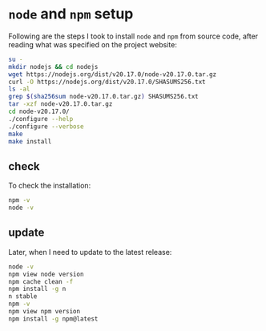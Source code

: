 # `node` and `npm` setup

Following are the steps I took to install `node` and `npm` from source code, after reading what was specified on the project website:

```bash
su -
mkdir nodejs && cd nodejs
wget https://nodejs.org/dist/v20.17.0/node-v20.17.0.tar.gz
curl -O https://nodejs.org/dist/v20.17.0/SHASUMS256.txt
ls -al
grep $(sha256sum node-v20.17.0.tar.gz) SHASUMS256.txt
tar -xzf node-v20.17.0.tar.gz
cd node-v20.17.0/
./configure --help
./configure --verbose
make
make install
```

## check

To check the installation:

```bash
npm -v
node -v
```

## update

Later, when I need to update to the latest release:

```bash
node -v
npm view node version
npm cache clean -f
npm install -g n
n stable
npm -v
npm view npm version
npm install -g npm@latest
```
